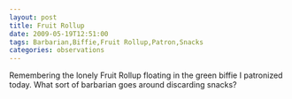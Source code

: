 ```yaml
---
layout: post
title: Fruit Rollup
date: 2009-05-19T12:51:00
tags: Barbarian,Biffie,Fruit Rollup,Patron,Snacks
categories: observations
---
```


Remembering the lonely Fruit Rollup floating in the green biffie I patronized
today. What sort of barbarian goes around discarding snacks?





